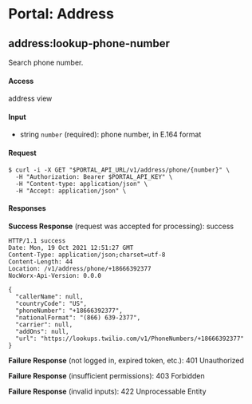 # Portal: Address

## address:lookup-phone-number
Search phone number.

#### Access
address view

#### Input
- string `number` (required): phone number, in E.164 format

#### Request
```
$ curl -i -X GET "$PORTAL_API_URL/v1/address/phone/{number}" \
  -H "Authorization: Bearer $PORTAL_API_KEY" \
  -H "Content-type: application/json" \
  -H "Accept: application/json" \
```

#### Responses
**Success Response** (request was accepted for processing): success
```
HTTP/1.1 success
Date: Mon, 19 Oct 2021 12:51:27 GMT
Content-Type: application/json;charset=utf-8
Content-Length: 44
Location: /v1/address/phone/+18666392377
NocWorx-Api-Version: 0.0.0

{
  "callerName": null,
  "countryCode": "US",
  "phoneNumber": "+18666392377",
  "nationalFormat": "(866) 639-2377",
  "carrier": null,
  "addOns": null,
  "url": "https://lookups.twilio.com/v1/PhoneNumbers/+18666392377"
}
```

**Failure Response** (not logged in, expired token, etc.): 401 Unauthorized

**Failure Response** (insufficient permissions): 403 Forbidden

**Failure Response** (invalid inputs): 422 Unprocessable Entity

